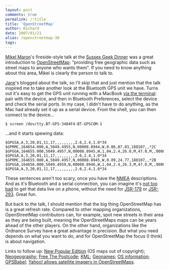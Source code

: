 ```yaml
---
layout: post
comments: true
permalink: /:title
title: 'OpenStreetMap'
author: Richard
date: 2007/01/21
alias: /openstreetmap-38
tags:
---
```


[Mikel Maron][]'s fireside-style talk at the [Sussex Geek Dinner][] was
a great introduction to [OpenStreetMap][]: "providing free geographic
data such as street maps to anyone who wants them". If you need to know
anything about this area, Mikel is clearly the person to talk to.

[Jane][]'s blogged about the talk, so I'll skip that and just mention
that the talk inspired me to take another look at the Bluetooth GPS unit
we have. Turns out it's easy to get the GPS unit running with a MacBook
[via the terminal][]: pair with the device, and then in Bluetooth
Preferences, select the device and check the serial ports. In my case, I
didn't have to do anything, as the Mac had already set it up as a serial
device. From the shell, you can then connect to the device...


    $ screen /dev/tty.BT-GPS-3404F4-BT-GPSCOM-1

...and it starts spewing data:


	$GPGSA,A,3,20,01,11,17,,,,,,,,,2.6,2.4,1.0*34
	$GPRMC,164654.000,A,5049.4955,N,00008.8944,W,0.06,87.03,180107,,*2C
	$GPGGA,164655.000,5049.4957,N,00008.8945,W,1,04,2.4,26.0,M,47.0,M,,0000*71
	$GPGSA,A,3,20,01,11,17,,,,,,,,,2.6,2.4,1.0*34
	$GPRMC,164655.000,A,5049.4957,N,00008.8945,W,0.09,24.77,180107,,*2B
	$GPGGA,164656.000,5049.4959,N,00008.8946,W,1,04,2.4,26.3,M,47.0,M,,0000*7C
	$GPGSA,A,3,20,01,11,17,,,,,,,,,2.6,2.4,1.0*34

These sentences aren't too scary, once you have the [NMEA][]
descriptions. And as it's Bluetooth and a serial connection, you can
imagine it's [not too bad][] to get that data live on a phone, without
the need for [JSR-179][] or [JSR-293][]. Great fun.

But back to the talk, I should mention that the big thing OpenStreetMap
has is a great refresh rate. Compared to other mapping organizations,
OpenStreetMap contributors can, for example, spot new streets in their
area as they are being built, meaning the OpenStreetMaps maps can be
years ahead of the other players. On the other hand, organizations like
the Ordnance Survey have a great advantage in precision. But what you
need depends on what you want to do, and for OpenStreetMap the focus (I
think) is about navigation.

Links to follow up: [New Popular Edition][] (OS maps out of copyright);
[Neogeography][]; [Free The Postcode][]; [KML][]; [Geonames][]; [OS information][]; [GPSBabel][]; [Yahoo! allows satellite imagery in OpenStreetMaps][].

  [Mikel Maron]: http://brainoff.com/weblog/
  [Sussex Geek Dinner]: http://sussex.geekdinner.co.uk/
  [OpenStreetMap]: http://www.openstreetmap.org/
  [Jane]: http://jane.dallaway.com/blog/2007/01/sussex-geek-dinner.html
  [via the terminal]: http://discussion.forum.nokia.com/forum/archive/index.php/t-54630.html
  [NMEA]: http://aprs.gids.nl/nmea/
  [not too bad]: http://www.google.com/search?q=java+nmea+parser
  [JSR-179]: http://jcp.org/en/jsr/detail?id=179
  [JSR-293]: http://jcp.org/en/jsr/detail?id=293
  [New Popular Edition]: http://www.npemap.org.uk/
  [Neogeography]: http://www.oreilly.com/catalog/neogeography/
  [Free The Postcode]: http://www.freethepostcode.org/
  [KML]: http://earth.google.com/kml/
  [Geonames]: http://www.geonames.org/
  [OS information]: http://www.ordnancesurvey.co.uk/oswebsite/gps/information/coordinatesystemsinfo/guidecontents/index.html
  [GPSBabel]: http://www.gpsbabel.org/
  [Yahoo! allows satellite imagery in OpenStreetMaps]: http://www.opengeodata.org/?p=120

